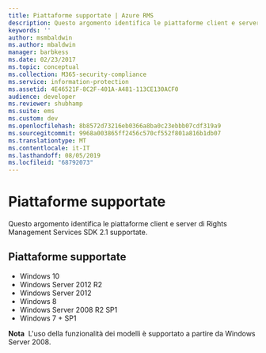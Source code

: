 ```yaml
---
title: Piattaforme supportate | Azure RMS
description: Questo argomento identifica le piattaforme client e server di Rights Management Services SDK 2.1 supportate.
keywords: ''
author: msmbaldwin
ms.author: mbaldwin
manager: barbkess
ms.date: 02/23/2017
ms.topic: conceptual
ms.collection: M365-security-compliance
ms.service: information-protection
ms.assetid: 4E46521F-8C2F-401A-A481-113CE130ACF0
audience: developer
ms.reviewer: shubhamp
ms.suite: ems
ms.custom: dev
ms.openlocfilehash: 8b8572d73216eb0366a8ba0c23ebbb07cdf319a9
ms.sourcegitcommit: 9968a003865ff2456c570cf552f801a816b1db07
ms.translationtype: MT
ms.contentlocale: it-IT
ms.lasthandoff: 08/05/2019
ms.locfileid: "68792073"
---
```

# <a name="supported-platforms"></a>Piattaforme supportate

Questo argomento identifica le piattaforme client e server di Rights Management Services SDK 2.1 supportate.

## <a name="supported-platforms"></a>Piattaforme supportate

-   Windows 10
-   Windows Server 2012 R2
-   Windows Server 2012
-   Windows 8
-   Windows Server 2008 R2 SP1
-   Windows 7 + SP1

**Nota**  L'uso della funzionalità dei modelli è supportato a partire da Windows Server 2008.

